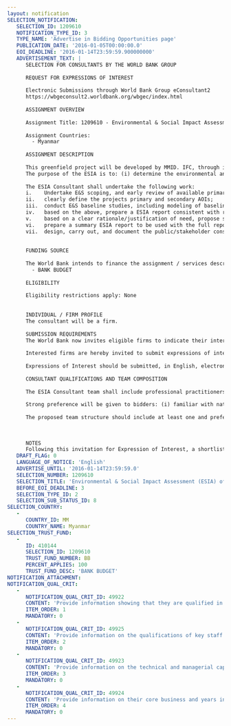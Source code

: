 ```yaml
---
layout: notification
SELECTION_NOTIFICATION: 
   SELECTION_ID: 1209610
   NOTIFICATION_TYPE_ID: 3
   TYPE_NAME: 'Advertise in Bidding Opportunities page'
   PUBLICATION_DATE: '2016-01-05T00:00:00.0'
   EOI_DEADLINE: '2016-01-14T23:59:59.900000000'
   ADVERTISEMENT_TEXT: |
      SELECTION FOR CONSULTANTS BY THE WORLD BANK GROUP
      
      REQUEST FOR EXPRESSIONS OF INTEREST
      
      Electronic Submissions through World Bank Group eConsultant2
      https://wbgeconsult2.worldbank.org/wbgec/index.html
      
      ASSIGNMENT OVERVIEW
      
      Assignment Title: 1209610 - Environmental & Social Impact Assessment (ESIA) of the Semeikhon Riverside Port Project in Myanmar
      
      Assignment Countries:
        - Myanmar
      
      ASSIGNMENT DESCRIPTION
      
      This greenfield project will be developed by MMID. IFC, through its proposed equity participation in this InfraVentures project, will play the role of co-developer. SMP is located along the bank of Ayeyarwady River, around 70 km from Mandalay city in Myanmar. MMID is also the developer of Myotha Industrial Park (MIP), a greenfield 10,000 acre mixed-used Industrial Zone.The land footprint of SMP (all phases) is about 152 hectares with an expected quay length of 1,500 meters. SMP will be developed in phases as container port traffic builds up over time. Phase 1 will be designed with one floating berth, barges and cranes with capacity to handle an estimated 200,000 tons of general cargo, containers and roll-on-roll off (ro-ro) cargos.
      The purpose of the ESIA is to: (i) determine the environmental and social (E&S) baseline conditions at the projects primary and secondary Areas of Influence (AOI); (ii) analyze all feasible project alternatives; (iii) assess the E&S risks and impacts (direct; indirect; and impacts on vulnerable project affected persons/groups) resulting from the construction and operation of the Project, within the projects primary and secondary Areas of Influence (AOI); (iii) identify appropriate/effective/practicable mitigation measures, and develop E&S management and monitoring programs, based on a clearly articulated avoid/minimize/mitigate/compensate-and/or-offset mitigation hierarchy; and (iv) throughout the entire ESIA process, effectively and representatively identify and consult project affected persons (PAP), members of the general public, and other key stakeholders, in relation to potential project benefits and negative E&S impacts, and demonstrate that stakeholder views have been incorporated into the project E&S design.
      
      The ESIA Consultant shall undertake the following work: 
      i.	Undertake E&S scoping, and early review of available primary and secondary data, to focus on key issues/impacts and exclude other issues considered to bring limited impacts;
      ii.	clearly define the projects primary and secondary AOIs;
      iii.	conduct E&S baseline studies, including modeling of baseline conditions;
      iv.	based on the above, prepare a ESIA report consistent with requirements of applicable local E&S regulations, IFC 2012 PS, and WBG Environmental, Health, and Safety (EHS) Guidelines. The ESIA will include action plans, management and monitoring programs, and an estimated implementation budget. Mitigation actions will include those specifically designed to address the circumstances of vulnerable project affected persons and groups;
      v.	based on a clear rationale/justification of need, propose supplemental studies such as a biodiversity assessment (including multi-season species sampling and habitat change monitoring), indigenous peoples development plan and/or community development plan, influx management plan, etc;
      vi.	prepare a summary ESIA report to be used with the full report in public consultations; and 
      vii.	design, carry out, and document the public/stakeholder consultations and engagement throughout the ESIA process at key milestone stages (e.g. at scoping; at pre-finalization of draft ESIA; etc). This will include developing and conducting a robust, representative, iterative, and effective program of stakeholder identification, analysis, consultation, and engagement, including local disclosure activities and establishing grievance mechanisms which can be effectively accessed by project affected stakeholders. The above should also lead to preparation of: (i) the projects grievance redress mechanisms and channels; and (ii) a project Stakeholder Engagement Plan (SEP), annexed to the ESIA main report. Vulnerable groups/persons should be included in the stakeholder identification and analysis.
      
      
      FUNDING SOURCE
      
      The World Bank intends to finance the assignment / services described below under the following trust fund(s):
        - BANK BUDGET
      
      ELIGIBILITY
      
      Eligibility restrictions apply: None
      
      
      INDIVIDUAL / FIRM PROFILE
      The consultant will be a firm. 
      
      SUBMISSION REQUIREMENTS
      The World Bank now invites eligible firms to indicate their interest in providing the services.  Interested firms must provide information indicating that they are qualified to perform the services (brochures, description of similar assignments, experience in similar conditions, availability of appropriate skills among staff, etc. for firms; CV and cover letter for individuals).  Please note that the total size of all attachments should be less than 5MB.  Consultants may associate to enhance their qualifications.
      
      Interested firms are hereby invited to submit expressions of interest.
      
      Expressions of Interest should be submitted, in English, electronically through World Bank Group eTendering (https://wbgeconsult2.worldbank.org/wbgec/index.html)
      
      CONSULTANT QUALIFICATIONS AND TEAM COMPOSITION
      
      The ESIA Consultant team shall include professional practitioners possessing demonstrable skills, relevant technical qualifications (e.g. including a biodiversity expert; social impact assessment and stakeholder consultation specialist; etc), and relevant experiences of at least 10 years undertaking similar GIIP-compliant work. The selected team shall have working knowledge of IFC Performance Standards requirements and World Bank Group EHS guidelines, and have solid experiences of organizing public consultations and managing stakeholder relations and sensitivities.
      
      Strong preference will be given to bidders: (i) familiar with national E&S laws and the regulatory context and requirements of Myanmar; and (ii) with experiences in planning, developing, and managing ESIA processes for large scale port projects. In submitted proposals, bidders shall describe the experiences of each team member in reasonable detail and attach their CVs, and shall list and describe relevant past projects worked on by the team.
      
      The proposed team structure should include at least one and preferably two locally based national consultant(s) with relevant experience, who can speak/read/write local dialects and written languages to aid in preparation of local language materials, and who can travel to the project sites and meet and communicate with project counterparts and local stakeholders, with ease and at short notice.
      
      
      
      NOTES
      Following this invitation for Expression of Interest, a shortlist of qualified firms will be formally invited to submit proposals.  Shortlisting and selection will be subject to the availability of funding.
   DRAFT_FLAG: 0
   LANGUAGE_OF_NOTICE: 'English'
   ADVERTISE_UNTIL: '2016-01-14T23:59:59.0'
   SELECTION_NUMBER: 1209610
   SELECTION_TITLE: 'Environmental & Social Impact Assessment (ESIA) of the Semeikhon Riverside Port Project in Myanmar'
   BEFORE_EOI_DEADLINE: 3
   SELECTION_TYPE_ID: 2
   SELECTION_SUB_STATUS_ID: 8
SELECTION_COUNTRY: 
   - 
      COUNTRY_ID: MM
      COUNTRY_NAME: Myanmar
SELECTION_TRUST_FUND: 
   - 
      ID: 410144
      SELECTION_ID: 1209610
      TRUST_FUND_NUMBER: BB
      PERCENT_APPLIES: 100
      TRUST_FUND_DESC: 'BANK BUDGET'
NOTIFICATION_ATTACHMENT: 
NOTIFICATION_QUAL_CRIT: 
   - 
      NOTIFICATION_QUAL_CRIT_ID: 49922
      CONTENT: 'Provide information showing that they are qualified in the field of the assignment., especially (i) strong familiarity with national E&S laws and the regulatory context and requirements of Myanmar; and (ii) experiences in planning, developing, and managing ESIA processes for large scale port projects.'
      ITEM_ORDER: 1
      MANDATORY: 0
   - 
      NOTIFICATION_QUAL_CRIT_ID: 49925
      CONTENT: 'Provide information on the qualifications of key staff.[The proposed team structure should include at least one or preferably two locally based national consultant(s) with relevant experience and fluent in local language, and can travel frequently.'
      ITEM_ORDER: 2
      MANDATORY: 0
   - 
      NOTIFICATION_QUAL_CRIT_ID: 49923
      CONTENT: 'Provide information on the technical and managerial capabilities of the firm. [The ESIA Consultant team shall include professional practitioners possessing demonstrable skills, relevant technical qualifications (e.g. including a biodiversity expert; social impact assessment and stakeholder consultation specialist; etc), and relevant experiences of at least 10 years undertaking similar GIIP-compliant work ,working knowledge of IFC Performance Standards and World Bank Group EHS guidelines]'
      ITEM_ORDER: 3
      MANDATORY: 0
   - 
      NOTIFICATION_QUAL_CRIT_ID: 49924
      CONTENT: 'Provide information on their core business and years in business.'
      ITEM_ORDER: 4
      MANDATORY: 0
---
```

